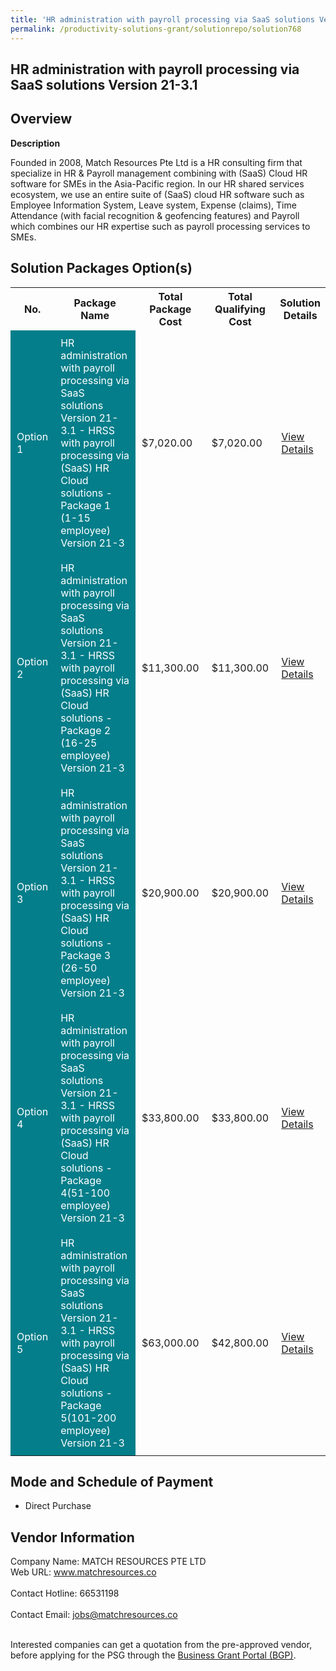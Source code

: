 ```yaml
---
title: 'HR administration with payroll processing via SaaS solutions Version 21-3.1'
permalink: /productivity-solutions-grant/solutionrepo/solution768
---
```


## HR administration with payroll processing via SaaS solutions Version 21-3.1

## Overview

**Description**

Founded in 2008, Match Resources Pte Ltd is a HR consulting firm that specialize in HR & Payroll management combining with (SaaS) Cloud HR software for SMEs in the Asia-Pacific region. In our HR shared services ecosystem, we use an entire suite of (SaaS) cloud HR software such as Employee Information System, Leave system, Expense (claims), Time Attendance (with facial recognition & geofencing features) and Payroll which combines our HR expertise such as payroll processing services to SMEs.

## Solution Packages Option(s)

<table>
<tr>
<th><b>No.</b></th>
<th><b>Package Name</b></th>
<th><b>Total Package Cost</b></th>
<th><b>Total Qualifying Cost</b></th>
<th><b>Solution Details</b></th>
</tr>
<tr>
<td style='padding: 10px; background-color: #037E8A; color: #FFFFFF;'>Option 1</td>
<td style='padding: 10px; background-color: #037E8A; color: #FFFFFF;'>HR administration with payroll processing via SaaS solutions Version 21-3.1 - HRSS with payroll processing via (SaaS) HR Cloud solutions - Package 1 (1-15 employee) Version 21-3</td>
<td style='padding: 10px;'>$7,020.00</td>
<td style='padding: 10px;'>$7,020.00</td>
<td style='padding: 10px;'><a href='/images/psg/MATCH_RESOURCES_HRSS_20210402_Desensitised_Annex_3_Part_1.pdf' target='_blank'>View Details</a></td>
</tr>
<tr>
<td style='padding: 10px; background-color: #037E8A; color: #FFFFFF;'>Option 2</td>
<td style='padding: 10px; background-color: #037E8A; color: #FFFFFF;'>HR administration with payroll processing via SaaS solutions Version 21-3.1 - HRSS with payroll processing via (SaaS) HR Cloud solutions - Package 2 (16-25 employee) Version 21-3</td>
<td style='padding: 10px;'>$11,300.00</td>
<td style='padding: 10px;'>$11,300.00</td>
<td style='padding: 10px;'><a href='/images/psg/MATCH_RESOURCES_HRSS_20210402_Desensitised_Annex_3_Part_2.pdf' target='_blank'>View Details</a></td>
</tr>
<tr>
<td style='padding: 10px; background-color: #037E8A; color: #FFFFFF;'>Option 3</td>
<td style='padding: 10px; background-color: #037E8A; color: #FFFFFF;'>HR administration with payroll processing via SaaS solutions Version 21-3.1 - HRSS with payroll processing via (SaaS) HR Cloud solutions - Package 3 (26-50 employee) Version 21-3</td>
<td style='padding: 10px;'>$20,900.00</td>
<td style='padding: 10px;'>$20,900.00</td>
<td style='padding: 10px;'><a href='/images/psg/MATCH_RESOURCES_HRSS_20210402_Desensitised_Annex_3_Part_3.pdf' target='_blank'>View Details</a></td>
</tr>
<tr>
<td style='padding: 10px; background-color: #037E8A; color: #FFFFFF;'>Option 4</td>
<td style='padding: 10px; background-color: #037E8A; color: #FFFFFF;'>HR administration with payroll processing via SaaS solutions Version 21-3.1 - HRSS with payroll processing via (SaaS) HR Cloud solutions - Package 4(51-100 employee) Version 21-3</td>
<td style='padding: 10px;'>$33,800.00</td>
<td style='padding: 10px;'>$33,800.00</td>
<td style='padding: 10px;'><a href='/images/psg/MATCH_RESOURCES_HRSS_20210402_Desensitised_Annex_3_Part_4.pdf' target='_blank'>View Details</a></td>
</tr>
<tr>
<td style='padding: 10px; background-color: #037E8A; color: #FFFFFF;'>Option 5</td>
<td style='padding: 10px; background-color: #037E8A; color: #FFFFFF;'>HR administration with payroll processing via SaaS solutions Version 21-3.1 - HRSS with payroll processing via (SaaS) HR Cloud solutions -Package 5(101-200 employee) Version 21-3</td>
<td style='padding: 10px;'>$63,000.00</td>
<td style='padding: 10px;'>$42,800.00</td>
<td style='padding: 10px;'><a href='/images/psg/MATCH_RESOURCES_HRSS_20210402_Desensitised_Annex_3_Part_5.pdf' target='_blank'>View Details</a></td>
</tr>
</table>

## Mode and Schedule of Payment

 - Direct Purchase

## Vendor Information

 Company Name: MATCH RESOURCES PTE LTD<br>Web URL: www.matchresources.co <br><br>Contact Hotline: 66531198 <br><br>Contact Email: jobs@matchresources.co <br><br>

Interested companies can get a quotation from the pre-approved vendor, before applying for the PSG through the <a href='https://www.businessgrants.gov.sg/' target='_blank' rel='noopener'>Business Grant Portal (BGP)</a>.

<script src="/jquery/resize-tables.js"></script>
